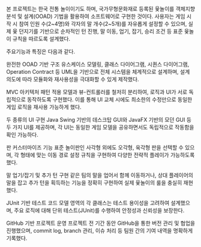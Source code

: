 
본 프로젝트는 한국 전통 놀이이기도 하며, 국가무형문화재로 등록된 윷놀이를 객체지향 분석 및 설계(OOAD) 기법을 활용하여 소프트웨어로 구현한 것이다. 사용자는 게임 시작 시 참여 인원 수(2~4명)와 각자의 말 개수(2~5개)를 자유롭게 설정할 수 있으며, 실제 윷 던지기를 기반으로 순차적인 턴 진행, 말 이동, 업기, 잡기, 승리 조건 등 표준 윷놀이 규칙을 따르도록 설계했다.

주요기능과 특징은 다음과 같다.

완전한 OOAD 기반 구조
유스케이스 모델링, 클래스 다이어그램, 시퀀스 다이어그램, Operation Contract 등 UML을 기반으로 전체 시스템을 체계적으로 설계하며, 설계 의도에 따라 모듈화와 재사용성을 극대화할 수 있게 제작했다.


MVC 아키텍처 패턴 적용
모델과 뷰-컨트롤러를 철저히 분리하여, 로직과 UI가 서로 독립적으로 동작하도록 구현했다. 이를 통해 UI 교체 시에도 최소한의 수정만으로 동일한 게임 로직을 재사용 가능하게 했다.


두 종류의 UI 구현
Java Swing 기반의 데스크탑 GUI와 JavaFX 기반의 모던 GUI 등 두 가지 UI를 제공하며, 각 UI는 동일한 게임 모델을 공유하면서도 독립적으로 작동함을 확인 가능하다.


판 커스터마이즈 기능
표준 놀이판인 사각형 외에도 오각형, 육각형 판을 선택할 수 있으며, 각 형태에 맞는 이동 경로 설정 규칙을 구현하여 다양한 전략적 플레이가 가능하도록 했다.


말 업기/잡기 및 추가 턴 구현
같은 팀의 말을 업어서 함께 이동하거나, 상대 플레이어의 말을 잡고 추가 턴을 획득하는 기능을 정확히 구현하여 실제 윷놀이의 룰을 충실히 재현했다.


JUnit 기반 테스트 코드
모델 영역의 각 클래스는 테스트 용이성을 고려하여 설계했으며, 주요 로직에 대해 단위 테스트(JUnit)를 수행하여 안정성과 신뢰성을 보장한다.


GitHub 기반 프로젝트 운영
프로젝트 전 기간 동안 GitHub을 통한 버전 관리 및 협업을 진행했으며, commit log, branch 관리, 이슈 처리 등 팀원 간의 기여 내역을 명확하게 기록했다.
